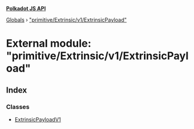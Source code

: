 **[Polkadot JS API](../README.md)**

[Globals](../globals.md) › ["primitive/Extrinsic/v1/ExtrinsicPayload"](_primitive_extrinsic_v1_extrinsicpayload_.md)

# External module: "primitive/Extrinsic/v1/ExtrinsicPayload"

## Index

### Classes

* [ExtrinsicPayloadV1](../classes/_primitive_extrinsic_v1_extrinsicpayload_.extrinsicpayloadv1.md)